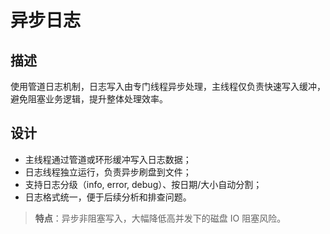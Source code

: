 # 异步日志

## 描述
使用管道日志机制，日志写入由专门线程异步处理，主线程仅负责快速写入缓冲，避免阻塞业务逻辑，提升整体处理效率。

## 设计
- 主线程通过管道或环形缓冲写入日志数据；
- 日志线程独立运行，负责异步刷盘到文件；
- 支持日志分级（info, error, debug）、按日期/大小自动分割；
- 日志格式统一，便于后续分析和排查问题。

> **特点**：异步非阻塞写入，大幅降低高并发下的磁盘 IO 阻塞风险。
